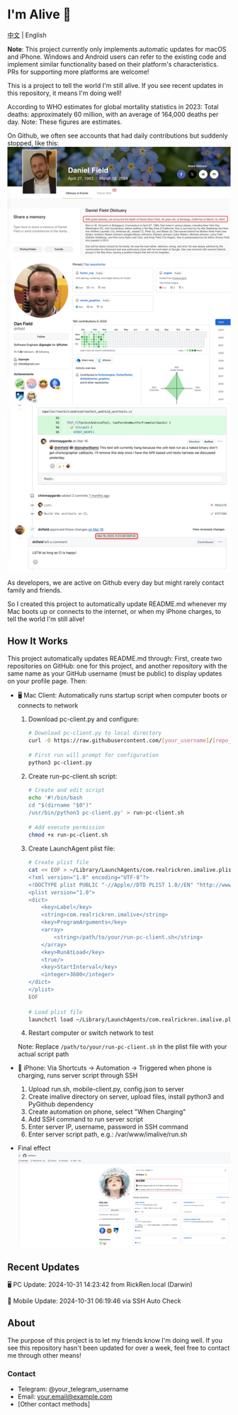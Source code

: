 # I'm Alive 👋

[中文](./README.md) | English

 **Note**: This project currently only implements automatic updates for macOS and iPhone. Windows and Android users can refer to the existing code and implement similar functionality based on their platform's characteristics. PRs for supporting more platforms are welcome!

This is a project to tell the world I'm still alive. If you see recent updates in this repository, it means I'm doing well!

According to WHO estimates for global mortality statistics in 2023:
Total deaths: approximately 60 million, with an average of 164,000 deaths per day.
Note: These figures are estimates.

On Github, we often see accounts that had daily contributions but suddenly stopped, like this:
![alt text](IMG_5130.JPG) ![alt text](IMG_5129.JPG) ![alt text](IMG_5131.JPG)

As developers, we are active on Github every day but might rarely contact family and friends.

So I created this project to automatically update README.md whenever my Mac boots up or connects to the internet, or when my iPhone charges, to tell the world I'm still alive!

## How It Works

This project automatically updates README.md through:
First, create two repositories on GitHub: one for this project, and another repository with the same name as your GitHub username (must be public) to display updates on your profile page.
Then:
- 🖥️ Mac Client: Automatically runs startup script when computer boots or connects to network
  1. Download pc-client.py and configure:
     ```bash
     # Download pc-client.py to local directory
     curl -O https://raw.githubusercontent.com/[your_username]/[repo_name]/main/pc-client.py

     # First run will prompt for configuration
     python3 pc-client.py
     ```

  2. Create run-pc-client.sh script:
     ```bash
     # Create and edit script
     echo '#!/bin/bash
     cd "$(dirname "$0")"
     /usr/bin/python3 pc-client.py' > run-pc-client.sh

     # Add execute permission
     chmod +x run-pc-client.sh
     ```

  3. Create LaunchAgent plist file:
     ```bash
     # Create plist file
     cat << EOF > ~/Library/LaunchAgents/com.realrickren.imalive.plist
     <?xml version="1.0" encoding="UTF-8"?>
     <!DOCTYPE plist PUBLIC "-//Apple//DTD PLIST 1.0//EN" "http://www.apple.com/DTDs/PropertyList-1.0.dtd">
     <plist version="1.0">
     <dict>
         <key>Label</key>
         <string>com.realrickren.imalive</string>
         <key>ProgramArguments</key>
         <array>
             <string>/path/to/your/run-pc-client.sh</string>
         </array>
         <key>RunAtLoad</key>
         <true/>
         <key>StartInterval</key>
         <integer>3600</integer>
     </dict>
     </plist>
     EOF

     # Load plist file
     launchctl load ~/Library/LaunchAgents/com.realrickren.imalive.plist
     ```
  4. Restart computer or switch network to test

  Note: Replace `/path/to/your/run-pc-client.sh` in the plist file with your actual script path

- 📱 iPhone: Via Shortcuts -> Automation -> Triggered when phone is charging, runs server script through SSH
  1. Upload run.sh, mobile-client.py, config.json to server
  2. Create imalive directory on server, upload files, install python3 and PyGithub dependency
  3. Create automation on phone, select "When Charging"
  4. Add SSH command to run server script
  5. Enter server IP, username, password in SSH command
  6. Enter server script path, e.g.: /var/www/imalive/run.sh
- Final effect
![alt text](image.png)

## Recent Updates

🖥️ PC Update: 2024-10-31 14:23:42 from RickRen.local (Darwin)

📱 Mobile Update: 2024-10-31 06:19:46 via SSH Auto Check

## About

The purpose of this project is to let my friends know I'm doing well. If you see this repository hasn't been updated for over a week, feel free to contact me through other means!

### Contact

- Telegram: @your_telegram_username
- Email: your.email@example.com
- [Other contact methods]
